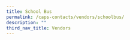```yaml
---
title: School Bus
permalink: /caps-contacts/vendors/schoolbus/
description: ""
third_nav_title: Vendors
---
```

